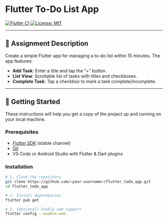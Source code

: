 # Flutter To-Do List App

[![Flutter CI](https://github.com/<your-username>/flutter_todo_app/actions/workflows/flutter-ci.yml/badge.svg)](https://github.com/<your-username>/flutter_todo_app/actions/workflows/flutter-ci.yml)
[![License: MIT](https://img.shields.io/badge/License-MIT-yellow.svg)](LICENSE)

---

## 📌 Assignment Description

Create a simple Flutter app for managing a to-do list within 15 minutes. The app features:

- **Add Task**: Enter a title and tap the “+” button.  
- **List View**: Scrollable list of tasks with titles and checkboxes.  
- **Complete Task**: Tap a checkbox to mark a task complete/incomplete.

---

## 🚀 Getting Started

These instructions will help you get a copy of the project up and running on your local machine.

### Prerequisites

- [Flutter SDK](https://flutter.dev/docs/get-started/install) (stable channel)  
- [Git](https://git-scm.com/)  
- VS Code or Android Studio with Flutter & Dart plugins

### Installation

```bash
# 1. Clone the repository
git clone https://github.com/<your-username>/flutter_todo_app.git
cd flutter_todo_app

# 2. Install dependencies
flutter pub get

# 3. (Optional) Enable web support
flutter config --enable-web
